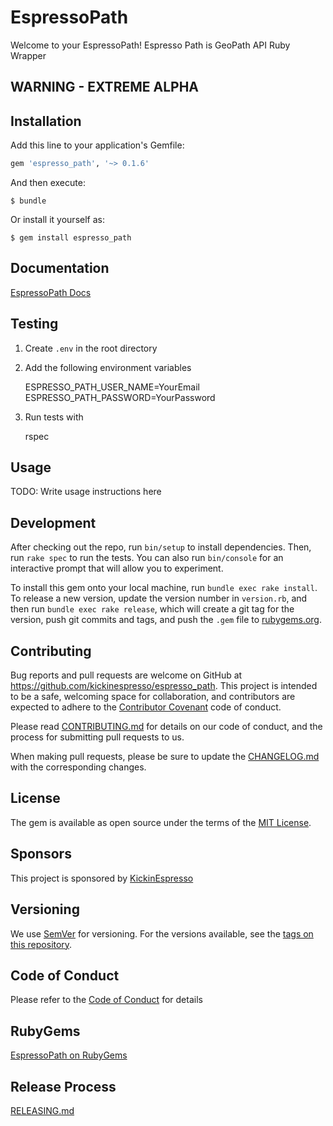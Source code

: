 # EspressoPath

Welcome to your EspressoPath! Espresso Path is GeoPath API Ruby Wrapper

## WARNING - EXTREME ALPHA


## Installation

Add this line to your application's Gemfile:

```ruby
gem 'espresso_path', '~> 0.1.6'
```

And then execute:

    $ bundle

Or install it yourself as:

    $ gem install espresso_path
    
## Documentation

[EspressoPath Docs](http://www.rubydoc.info/gems/espresso_path)    

## Testing

1) Create `.env` in the root directory
2) Add the following environment variables


     ESPRESSO_PATH_USER_NAME=YourEmail
     ESPRESSO_PATH_PASSWORD=YourPassword

3) Run tests with

    rspec


## Usage

TODO: Write usage instructions here

## Development

After checking out the repo, run `bin/setup` to install dependencies. Then, run `rake spec` to run the tests. You can also run `bin/console` for an interactive prompt that will allow you to experiment.

To install this gem onto your local machine, run `bundle exec rake install`. To release a new version, update the version number in `version.rb`, and then run `bundle exec rake release`, which will create a git tag for the version, push git commits and tags, and push the `.gem` file to [rubygems.org](https://rubygems.org).

## Contributing

Bug reports and pull requests are welcome on GitHub at https://github.com/kickinespresso/espresso_path. This project is intended to be a safe, welcoming space for collaboration, and contributors are expected to adhere to the [Contributor Covenant](http://contributor-covenant.org) code of conduct.

Please read [CONTRIBUTING.md](CONTRIBUTING.md) for details on our code of conduct, and the process for submitting pull requests to us.

When making pull requests, please be sure to update the [CHANGELOG.md](CHANGELOG.md) with the corresponding changes.


## License

The gem is available as open source under the terms of the [MIT License](http://opensource.org/licenses/MIT).

## Sponsors

This project is sponsored by [KickinEspresso](https://kickinespresso.com/?utm_source=github&utm_medium=sponsor&utm_campaign=opensource)

## Versioning

We use [SemVer](http://semver.org/) for versioning. For the versions available, see the [tags on this repository](https://github.com/kickinespresso/ex_gtin/tags).


## Code of Conduct

Please refer to the [Code of Conduct](CODE_OF_CONDUCT.md) for details

## RubyGems

[EspressoPath on RubyGems](https://rubygems.org/gems/espresso_path)

## Release Process

[RELEASING.md](RELEASING.md)